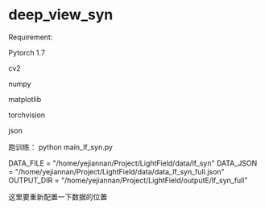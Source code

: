 # deep_view_syn

Requirement:

Pytorch 1.7

cv2

numpy

matplotlib

torchvision

json


跑训练：
python main_lf_syn.py

DATA_FILE = "/home/yejiannan/Project/LightField/data/lf_syn"
DATA_JSON = "/home/yejiannan/Project/LightField/data/data_lf_syn_full.json"
OUTPUT_DIR = "/home/yejiannan/Project/LightField/outputE/lf_syn_full"

这里要重新配置一下数据的位置



